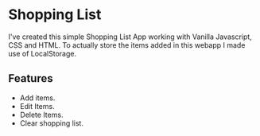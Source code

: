 # Shopping List

I've created this simple Shopping List App working with Vanilla Javascript, CSS and HTML. To actually store the items added in this webapp I made use of LocalStorage.

## Features

- Add items.
- Edit Items.
- Delete Items.
- Clear shopping list.
